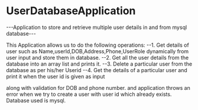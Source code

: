 # UserDatabaseApplication
---Application to store and retrieve multiple user details in and from mysql database---

This Application allows us to do the following operations:
--1. Get details of user such as Name,userId,DOB,Address,Phone,UserRole dynamically from user input and store them in database.
--2. Get all the user details from the database into an array list and prints it.
--3. Delete a particular user from the database as per his/her Userid
--4. Get the details of a particular user and print it when the user id is given as input

along with validation for DOB and phone number.
and application throws an error when we try to create a user with user id which already exists.
Database used is mysql.
